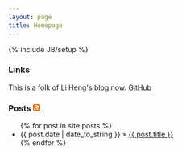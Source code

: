 ```yaml
---
layout: page
title: Homepage
---
```

{% include JB/setup %}

### Links
This is a folk of Li Heng's blog now.
[GitHub][github]

### Posts [![](images/feed-icon-14x14.png)](rss.xml)

<ul class="posts">
  {% for post in site.posts %}
    <li><span>{{ post.date | date_to_string }}</span> &raquo; <a href="{{ BASE_PATH }}{{ post.url }}">{{ post.title }}</a></li>
  {% endfor %}
</ul>


[github]: https://github.com/zhouyiqi91


